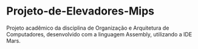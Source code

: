 # Projeto-de-Elevadores-Mips
Projeto acadêmico da disciplina de Organização e Arquitetura de Computadores, desenvolvido com a linguagem Assembly, utilizando a IDE Mars.
